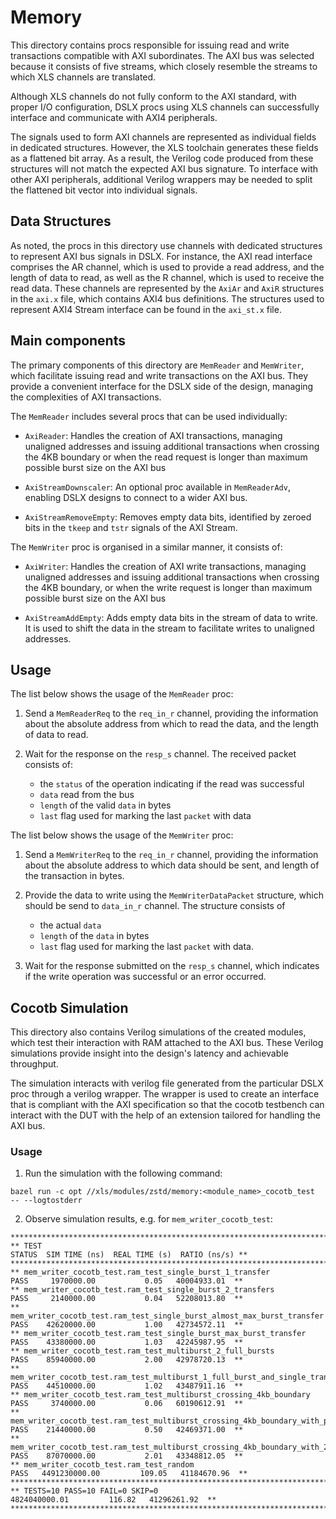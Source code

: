 # Memory

This directory contains procs responsible for issuing read and write
transactions compatible with AXI subordinates. The AXI bus was selected
because it consists of five streams, which closely resemble the streams
to which XLS channels are translated.

Although XLS channels do not fully conform to the AXI standard, with proper
I/O configuration, DSLX procs using XLS channels can successfully interface
and communicate with AXI4 peripherals.

The signals used to form AXI channels are represented as individual fields
in dedicated structures. However, the XLS toolchain generates these fields
as a flattened bit array. As a result, the Verilog code produced from these
structures will not match the expected AXI bus signature. To interface with
other AXI peripherals, additional Verilog wrappers may be needed to split
the flattened bit vector into individual signals.

## Data Structures

As noted, the procs in this directory use channels with dedicated
structures to represent AXI bus signals in DSLX. For instance, the AXI read
interface comprises the AR channel, which is used to provide a read address,
and the length of data to read, as well as the R channel, which is used
to receive the read data. These channels are represented by the `AxiAr` and
`AxiR` structures in the `axi.x` file, which contains AXI4 bus definitions.
The structures used to represent AXI4 Stream interface can be found in
the `axi_st.x` file.

## Main components

The primary components of this directory are `MemReader` and `MemWriter`,
which facilitate issuing read and write transactions on the AXI bus.
They provide a convenient interface for the DSLX side of the design,
managing the complexities of AXI transactions.

The `MemReader` includes several procs that can be used individually:

- `AxiReader`: Handles the creation of AXI transactions, managing unaligned
  addresses and issuing additional transactions when crossing the 4KB boundary
  or when the read request is longer than maximum possible burst size on the
  AXI bus

- `AxiStreamDownscaler`: An optional proc available in `MemReaderAdv`,
  enabling DSLX designs to connect to a wider AXI bus.

- `AxiStreamRemoveEmpty`: Removes empty data bits, identified by zeroed bits in
  the `tkeep` and `tstr` signals of the AXI Stream.

The `MemWriter` proc is organised in a similar manner, it consists of:

- `AxiWriter`: Handles the creation of AXI write transactions, managing
  unaligned addresses and issuing additional transactions when crossing the 4KB
  boundary, or when the write request is longer than maximum possible burst size
  on the AXI bus

- `AxiStreamAddEmpty`: Adds empty data bits in the stream of data to write.
  It is used to shift the data in the stream to facilitate writes to unaligned
  addresses.

## Usage

The list below shows the usage of the `MemReader` proc:

1. Send a `MemReaderReq` to the `req_in_r` channel, providing the information
   about the absolute address from which to read the data, and the length
   of data to read.

2. Wait for the response on the `resp_s` channel. The received packet
   consists of:

   - the `status` of the operation indicating if the read was successful
   - `data` read from the bus
   - `length` of the valid `data` in bytes
   - `last` flag used for marking the last `packet` with data

The list below shows the usage of the `MemWriter` proc:

1. Send a `MemWriterReq` to the `req_in_r` channel, providing the information
   about the absolute address to which data should be sent, and length of the
   transaction in bytes.

2. Provide the data to write using the `MemWriterDataPacket` structure, which
   should be send to `data_in_r` channel. The structure consists of

   - the actual `data`
   - `length` of the `data` in bytes
   - `last` flag used for marking the last `packet` with data.

3. Wait for the response submitted on the `resp_s` channel, which indicates
   if the write operation was successful or an error occurred.

## Cocotb Simulation

This directory also contains Verilog simulations of the created modules,
which test their interaction with RAM attached to the AXI bus. These Verilog
simulations provide insight into the design's latency and achievable throughput.

The simulation interacts with verilog file generated from the particular DSLX
proc through a verilog wrapper. The wrapper is used to create an interface that
is compliant with the AXI specification so that the cocotb testbench can
interact with the DUT with the help of an extension tailored for handling the
AXI bus.

### Usage

1. Run the simulation with the following command:

```
bazel run -c opt //xls/modules/zstd/memory:<module_name>_cocotb_test  -- --logtostderr
```

2. Observe simulation results, e.g. for `mem_writer_cocotb_test`:

```
*************************************************************************************************************************************************************
** TEST                                                                                                 STATUS  SIM TIME (ns)  REAL TIME (s)  RATIO (ns/s) **
*************************************************************************************************************************************************************
** mem_writer_cocotb_test.ram_test_single_burst_1_transfer                                               PASS     1970000.00           0.05   40004933.01  **
** mem_writer_cocotb_test.ram_test_single_burst_2_transfers                                              PASS     2140000.00           0.04   52208013.80  **
** mem_writer_cocotb_test.ram_test_single_burst_almost_max_burst_transfer                                PASS    42620000.00           1.00   42734572.11  **
** mem_writer_cocotb_test.ram_test_single_burst_max_burst_transfer                                       PASS    43380000.00           1.03   42245987.95  **
** mem_writer_cocotb_test.ram_test_multiburst_2_full_bursts                                              PASS    85940000.00           2.00   42978720.13  **
** mem_writer_cocotb_test.ram_test_multiburst_1_full_burst_and_single_transfer                           PASS    44510000.00           1.02   43487911.16  **
** mem_writer_cocotb_test.ram_test_multiburst_crossing_4kb_boundary                                      PASS     3740000.00           0.06   60190612.91  **
** mem_writer_cocotb_test.ram_test_multiburst_crossing_4kb_boundary_with_perfectly_aligned_full_bursts   PASS    21440000.00           0.50   42469371.00  **
** mem_writer_cocotb_test.ram_test_multiburst_crossing_4kb_boundary_with_2_full_bursts_and_1_transfer    PASS    87070000.00           2.01   43348812.05  **
** mem_writer_cocotb_test.ram_test_random                                                                PASS   4491230000.00         109.05   41184670.96  **
*************************************************************************************************************************************************************
** TESTS=10 PASS=10 FAIL=0 SKIP=0                                                                               4824040000.01         116.82   41296261.92  **
*************************************************************************************************************************************************************
```
